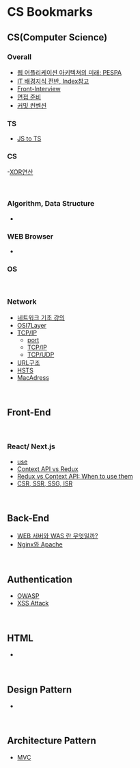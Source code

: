 # CS Bookmarks

## CS(Computer Science)

### Overall

- [웹 어플리케이션 아키텍쳐의 미래: PESPA](https://itchallenger.tistory.com/750)
- [IT 배경지식 전반, Index참고](https://www.grabbing.me/IT-A-to-Z-By-1e1fbc981b7c4c03ac44943085ac8304)
- [Front-Interview](https://github.com/ssi02014/Front-Interview/tree/master)
- [면접 준비](https://yozm.wishket.com/magazine/detail/2058/?utm_source=stibee&utm_medium=email&utm_campaign=newsletter_yozm&utm_content=contents)
- [커밋 컨벤션](https://sujinlee.me/professional-github/)
  <br />

### TS

- [JS to TS](https://joshua1988.github.io/ts/etc/convert-js-to-ts.html#%EC%9E%90%EB%B0%94%EC%8A%A4%ED%81%AC%EB%A6%BD%ED%8A%B8-%ED%94%84%EB%A1%9C%EC%A0%9D%ED%8A%B8%EC%97%90-%ED%83%80%EC%9E%85%EC%8A%A4%ED%81%AC%EB%A6%BD%ED%8A%B8-%EC%A0%81%EC%9A%A9%ED%95%98%EB%8A%94-%EC%A0%88%EC%B0%A8)

### CS

-[XOR연산](http://www.tcpschool.com/c/c_refer_bitCalculation#:~:text=XOR%20%EC%97%B0%EC%82%B0%EC%9D%B4%EB%9E%80%20%EB%B0%B0%ED%83%80%EC%A0%81%20%EB%85%BC%EB%A6%AC%ED%95%A9,%EB%A7%8C%EC%9D%84%20%EB%B0%98%EC%A0%84%EC%8B%9C%ED%82%AC%20%EC%88%98%20%EC%9E%88%EC%8A%B5%EB%8B%88%EB%8B%A4.)

<br />

### Algorithm, Data Structure

- <br />

### WEB Browser

- <br />

### OS

<br />

### Network

- [네트워크 기초 강의](https://www.youtube.com/watch?v=Av9UFzl_wis&list=PL0d8NnikouEWcF1jJueLdjRIC4HsUlULi)
- [OSI7Layer](https://aws-hyoh.tistory.com/entry/OSI-7-Layer-%EC%89%BD%EA%B2%8C-%EC%9D%B4%ED%95%B4%ED%95%98%EA%B8%B0)
- [TCP/IP](https://aws-hyoh.tistory.com/entry/TCPIP-%EC%89%BD%EA%B2%8C-%EC%9D%B4%ED%95%B4%ED%95%98%EA%B8%B0)
  - [port](https://aws-hyoh.tistory.com/entry/Port-%EC%89%BD%EA%B2%8C-%EC%9D%B4%ED%95%B4%ED%95%98%EA%B8%B0)
  - [TCP/IP](https://yozm.wishket.com/magazine/detail/2005/?page=1#comment_406)
  - [TCP/UDP](https://overcome-the-limits.tistory.com/554)
- [URL구조](https://www.grabbing.me/URL-018cdd1bb4b541fab6246569244fcf93)
- [HSTS](https://m.blog.naver.com/PostView.naver?isHttpsRedirect=true&blogId=aepkoreanet&logNo=221575708943)
- [MacAdress](https://m.blog.naver.com/wood0513/222084400286)

<br />

## Front-End

<br />

### React/ Next.js

- [use](https://itchallenger.tistory.com/760)
- [Context API vs Redux](https://olaf-go.medium.com/context-api-vs-redux-e8a53df99b8)
- [Redux vs Context API: When to use them](https://dev.to/ruppysuppy/redux-vs-context-api-when-to-use-them-4k3p)
- [CSR, SSR, SSG, ISR](https://dev.to/mbaljeetsingh/what-is-csr-ssr-ssg-isr-different-rendering-strategies-and-which-framework-does-it-better-angular-react-vue-4lkp)

<br />

## Back-End

- [WEB 서버와 WAS 란 무엇일까?](https://velog.io/@developerjun0615/WEB-WAS-%EB%9E%80-%EB%AC%B4%EC%97%87%EC%9D%BC%EA%B9%8C)
- [Nginx와 Apache](https://ssdragon.tistory.com/60)

<br />

## Authentication

- [OWASP](https://owasp.org/)
- [XSS Attack](https://owasp.org/www-community/attacks/xss/)

<br />

## HTML

-

<br />

## Design Pattern

-

<br />

## Architecture Pattern

- [MVC](https://junhyunny.github.io/information/design-pattern/mvc-pattern/)

<br />
